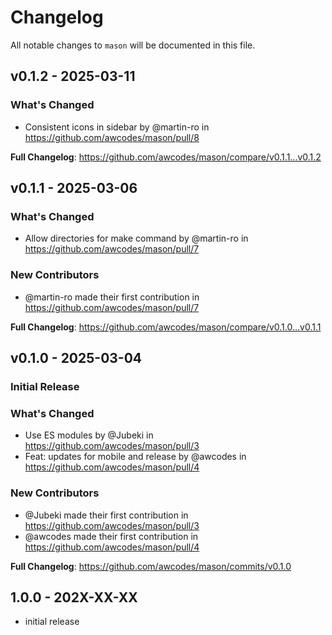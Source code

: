 # Changelog

All notable changes to `mason` will be documented in this file.

## v0.1.2 - 2025-03-11

### What's Changed

* Consistent icons in sidebar by @martin-ro in https://github.com/awcodes/mason/pull/8

**Full Changelog**: https://github.com/awcodes/mason/compare/v0.1.1...v0.1.2

## v0.1.1 - 2025-03-06

### What's Changed

* Allow directories for make command by @martin-ro in https://github.com/awcodes/mason/pull/7

### New Contributors

* @martin-ro made their first contribution in https://github.com/awcodes/mason/pull/7

**Full Changelog**: https://github.com/awcodes/mason/compare/v0.1.0...v0.1.1

## v0.1.0 - 2025-03-04

### Initial Release

### What's Changed

* Use ES modules by @Jubeki in https://github.com/awcodes/mason/pull/3
* Feat: updates for mobile and release by @awcodes in https://github.com/awcodes/mason/pull/4

### New Contributors

* @Jubeki made their first contribution in https://github.com/awcodes/mason/pull/3
* @awcodes made their first contribution in https://github.com/awcodes/mason/pull/4

**Full Changelog**: https://github.com/awcodes/mason/commits/v0.1.0

## 1.0.0 - 202X-XX-XX

- initial release
